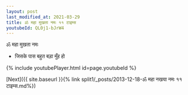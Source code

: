 ```yaml
---
layout: post
last_modified_at: 2021-03-29
title: ॐ महा मुखता नमः ११ टाइम्स
youtubeId: QL0j1-bJrW4
---
```

 
 
 ॐ महा मुखता नमः  
 
 -  जिसके पास बहुत बड़ा मुँह हो 
 
  
 
  
 
 
 
 
 
 


{% include youtubePlayer.html id=page.youtubeId %}
 
[Next]({{ site.baseurl }}{% link  split1/_posts/2013-12-18-ॐ महा नखया नमः ११ टाइम्स.md%})
 
